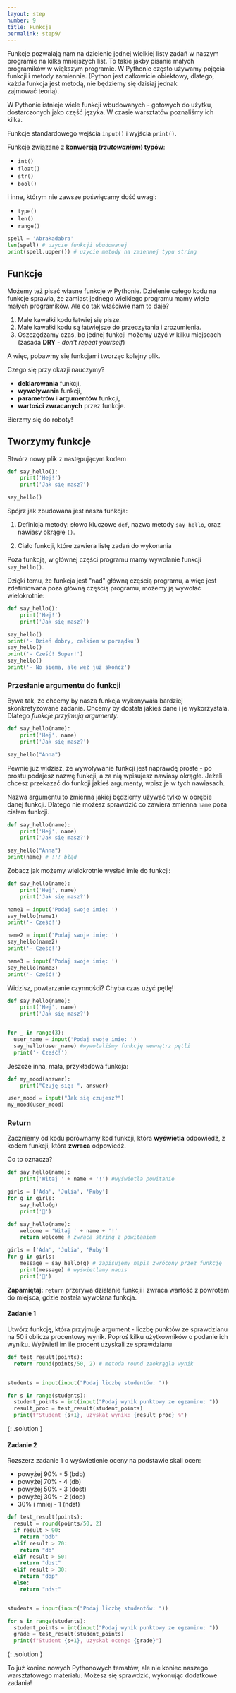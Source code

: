 ```yaml
---
layout: step
number: 9
title: Funkcje
permalink: step9/
---
```


Funkcje pozwalają nam na dzielenie jednej wielkiej listy zadań w naszym programie na kilka mniejszych list. To takie jakby pisanie małych programików w większym programie. W Pythonie często używamy pojęcia funkcji i metody zamiennie. (Python jest całkowicie obiektowy, dlatego, każda funkcja jest metodą, nie będziemy się dzisiaj jednak zajmować teorią).

W Pythonie istnieje wiele funkcji wbudowanych - gotowych do użytku, dostarczonych jako część języka. W czasie warsztatów poznaliśmy ich kilka.

Funkcje standardowego wejścia `input()` i wyjścia `print()`.

Funkcje związane z **konwersją (*rzutowaniem*) typów**:

- `int()`
- `float()`
- `str()`
- `bool()`

i inne, którym nie zawsze poświęcamy dość uwagi:

- `type()`
- `len()`
- `range()`

```python
spell = 'Abrakadabra'
len(spell) # uzycie funkcji wbudowanej
print(spell.upper()) # uzycie metody na zmiennej typu string
```

## Funkcje

Możemy też pisać własne funkcje w Pythonie. Dzielenie całego kodu na funkcje sprawia, że zamiast jednego wielkiego programu mamy wiele małych programików. Ale co tak właściwie nam to daje?

1. Małe kawałki kodu łatwiej się pisze.
2. Małe kawałki kodu są łatwiejsze do przeczytania i zrozumienia.
3. Oszczędzamy czas, bo jednej funkcji możemy użyć w kilku miejscach (zasada **DRY** - *don't repeat yourself*)

A więc, pobawmy się funkcjami tworząc kolejny plik.

Czego się przy okazji nauczymy?

- **deklarowania** funkcji,
- **wywoływania** funkcji,
- **parametrów** i **argumentów** funkcji,
- **wartości zwracanych** przez funkcje.

Bierzmy się do roboty!

## Tworzymy funkcje 
Stwórz nowy plik z następującym kodem

```python
def say_hello():
    print('Hej!')
    print('Jak się masz?')

say_hello()
```
Spójrz jak zbudowana jest nasza funkcja:

1. Definicja metody: słowo kluczowe `def`, nazwa metody `say_hello`, oraz nawiasy okrągłe `()`.

2. Ciało funkcji, które zawiera listę zadań do wykonania


Poza funkcją, w głównej części programu mamy wywołanie funkcji `say_hello()`.

Dzięki temu, że funkcja jest "nad" główną częścią programu, a więc jest zdefiniowana poza główną częścią programu, możemy ją wywołać wielokrotnie:


```python
def say_hello():
    print('Hej!')
    print('Jak się masz?')

say_hello()
print('- Dzień dobry, całkiem w porządku')
say_hello()
print('- Cześć! Super!')
say_hello()
print('- No siema, ale weź już skończ')
```

### Przesłanie argumentu do funkcji
Bywa tak, że chcemy by nasza funkcja wykonywała bardziej skonkretyzowane zadania. Chcemy by dostała jakieś dane i je wykorzystała. Dlatego *funkcje przyjmują argumenty*.

```python
def say_hello(name):
    print('Hej', name)
    print('Jak się masz?')

say_hello("Anna")
```
Pewnie już widzisz, że wywoływanie funkcji jest naprawdę proste - po prostu podajesz nazwę funkcji, a za nią wpisujesz nawiasy okrągłe. Jeżeli chcesz przekazać do funkcji jakieś argumenty, wpisz je w tych nawiasach.

Nazwa argumentu to zmienna jakiej będziemy używać tylko w obrębie danej funkcji.
Dlatego nie możesz sprawdzić co zawiera zmienna `name` poza ciałem funkcji.

```python
def say_hello(name):
    print('Hej', name)
    print('Jak się masz?')

say_hello("Anna")
print(name) # !!! błąd
```

Zobacz jak możemy wielokrotnie wysłać imię do funkcji:


```python
def say_hello(name):
    print('Hej', name)
    print('Jak się masz?')

name1 = input('Podaj swoje imię: ')
say_hello(name1)
print('- Cześć!')

name2 = input('Podaj swoje imię: ')
say_hello(name2)
print('- Cześć!')

name3 = input('Podaj swoje imię: ')
say_hello(name3)
print('- Cześć!')
```

Widzisz, powtarzanie czynności? Chyba czas użyć pętlę!

```python
def say_hello(name):
    print('Hej', name)
    print('Jak się masz?')


for _ in range(3):
  user_name = input('Podaj swoje imię: ')
  say_hello(user_name) #wywołaliśmy funkcję wewnątrz pętli
  print('- Cześć!')

```

Jeszcze inna, mała, przykładowa funkcja:

```python
def my_mood(answer):
    print("Czuję się: ", answer)

user_mood = input("Jak się czujesz?")
my_mood(user_mood)
```
### Return

Zaczniemy od kodu porównamy kod funkcji, która **wyświetla** odpowiedź, z kodem funkcji, która **zwraca** odpowiedź. 

Co to oznacza?

```python
def say_hello(name):
    print('Witaj ' + name + '!') #wyświetla powitanie

girls = ['Ada', 'Julia', 'Ruby']
for g in girls:
    say_hello(g)
    print('🎈')
```

```python
def say_hello(name):
    welcome = 'Witaj ' + name + '!'
    return welcome # zwraca string z powitaniem 

girls = ['Ada', 'Julia', 'Ruby']
for g in girls:
    message = say_hello(g) # zapisujemy napis zwrócony przez funkcję
    print(message) # wyświetlamy napis
    print('🎈')
```

**Zapamiętaj:** `return` przerywa działanie funkcji i zwraca wartość z powrotem do miejsca, gdzie została wywołana funkcja.

#### Zadanie 1

Utwórz funkcję, która przyjmuje argument - liczbę punktów ze sprawdzianu na 50 i oblicza procentowy wynik. Poproś kilku użytkowników o podanie ich wyniku. Wyświetl im ile procent uzyskali ze sprawdzianu

```python
def test_result(points):
  return round(points/50, 2) # metoda round zaokrągla wynik


students = input(input("Podaj liczbę studentów: "))

for s in range(students):
  student_points = int(input("Podaj wynik punktowy ze egzaminu: "))
  result_proc = test_result(student_points)
  print(f"Student {s+1}, uzyskał wynik: {result_proc} %")
```
{: .solution }


#### Zadanie 2

Rozszerz zadanie 1 o wyświetlenie oceny na podstawie skali ocen:

- powyżej 90% - 5 (bdb) 
- powyżej 70% - 4 (db)
- powyżej 50% - 3 (dost)
- powyżej 30% - 2 (dop)
- 30% i mniej - 1 (ndst)

```python
def test_result(points):
  result = round(points/50, 2) 
  if result > 90:
    return "bdb"
  elif result > 70:
    return "db"
  elif result > 50:
    return "dost"
  elif result > 30:
    return "dop"
  else: 
    return "ndst"


students = input(input("Podaj liczbę studentów: "))

for s in range(students):
  student_points = int(input("Podaj wynik punktowy ze egzaminu: "))
  grade = test_result(student_points)
  print(f"Student {s+1}, uzyskał ocenę: {grade}")
```
{: .solution }

To już koniec nowych Pythonowych tematów, ale nie koniec naszego warsztatowego materiału. Możesz się sprawdzić, wykonując dodatkowe zadania!
